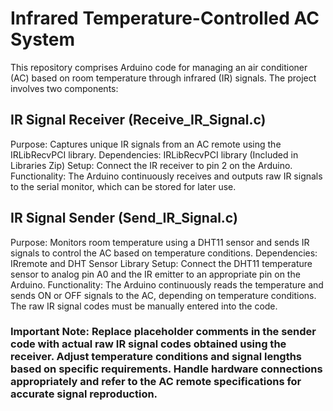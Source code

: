 # Infrared Temperature-Controlled AC System

This repository comprises Arduino code for managing an air conditioner (AC) based on room temperature through infrared (IR) signals. The project involves two components:

## IR Signal Receiver (Receive_IR_Signal.c)
Purpose: Captures unique IR signals from an AC remote using the IRLibRecvPCI library.
Dependencies: IRLibRecvPCI library (Included in Libraries Zip)
Setup: Connect the IR receiver to pin 2 on the Arduino.
Functionality: The Arduino continuously receives and outputs raw IR signals to the serial monitor, which can be stored for later use.

## IR Signal Sender (Send_IR_Signal.c)
Purpose: Monitors room temperature using a DHT11 sensor and sends IR signals to control the AC based on temperature conditions.
Dependencies: IRremote and DHT Sensor Library
Setup: Connect the DHT11 temperature sensor to analog pin A0 and the IR emitter to an appropriate pin on the Arduino.
Functionality: The Arduino continuously reads the temperature and sends ON or OFF signals to the AC, depending on temperature conditions. The raw IR signal codes must be manually entered into the code.

### Important Note: Replace placeholder comments in the sender code with actual raw IR signal codes obtained using the receiver. Adjust temperature conditions and signal lengths based on specific requirements. Handle hardware connections appropriately and refer to the AC remote specifications for accurate signal reproduction.






